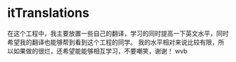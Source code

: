 itTranslations
==============
在这个工程中，我主要放置一些自己的翻译，学习的同时提高一下英文水平，同时希望我的翻译也能够帮到看到这个工程的同学。
我的水平相对来说比较有限，所以如果做的很烂，还希望能能够相互学习，不要嘲笑，谢谢！
wvb
